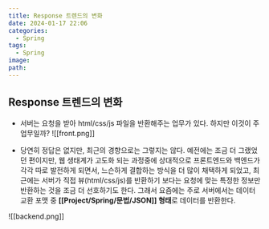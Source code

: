 ```yaml
---
title: Response 트렌드의 변화
date: 2024-01-17 22:06
categories:
  - Spring
tags:
  - Spring
image: 
path:
---
```


## Response 트렌드의 변화
+ 서버는 요청을 받아 html/css/js 파일을 반환해주는 업무가 있다. 하지만 이것이 주 업무일까?
![[front.png]]

+ 당연히 정답은 없지만, 최근의 경향으로는 그렇지는 않다. 예전에는 조금 더 그랬었던 편이지만, 웹 생태계가 고도화 되는 과정중에 상대적으로 프론트엔드와 백엔드가 각각 따로 발전하게 되면서, 느슨하게 결합하는 방식을 더 많이 채택하게 되었고, 최근에는 서버가 직접 뷰(html/css/js)를 반환하기 보다는 요청에 맞는 특정한 정보만 반환하는 것을 조금 더 선호하기도 한다. 그래서 요즘에는 주로 서버에서는 데이터 교환 포맷 중 **[[Project/Spring/문법/JSON]] 형태**로 데이터를 반환한다.

![[backend.png]]